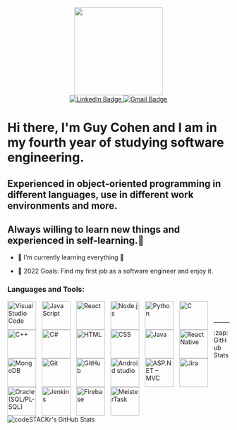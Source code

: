 <div id="header" align="center">
  <img src="https://media.giphy.com/media/fwbzI2kV3Qrlpkh59e/giphy.gif" width="200"/>
  <div id="badges">
        <a href="https://www.linkedin.com/in/guy-cohen-software-engineer/">
            <img src="https://img.shields.io/badge/LinkedIn-blue?style=for-the-badge&logo=linkedin&logoColor=white" alt="LinkedIn Badge"/>
        </a>
        <a href="mailto:Guyco070@gmail.com">
            <img src="https://img.shields.io/badge/Gmail-red?style=for-the-badge&logo=gmail&logoColor=white" alt="Gmail Badge"/>
        </a>
    </div>
</div>

# Hi there, I'm Guy Cohen and I am in my fourth year of studying software engineering.

## Experienced in object-oriented programming in different languages, use in different work environments and more.

## Always willing to learn new things and experienced in self-learning.👋

<!-- - 🔭 Check out my VS Code course: [Become A VS Code SuperHero!][course]! -->

- 🌱 I’m currently learning everything 🤣
<!-- - 👯 I’m looking to collaborate with other content creators -->
- 🥅 2022 Goals: Find my first job as a software engineer and enjoy it.
  <!-- - ⚡ Fun fact: I love plants. -->
  <!-- - 😻 Check out the NFT collection I created: [CodeCats](https://opensea.io/collection/codecats?search[sortAscending]=true&search[sortBy]=PRICE&search[toggles][0]=BUY_NOW) -->

<!-- ### Connect with me:

[![website](./img/globe-light.svg)](https://codestackr.com#gh-light-mode-only)
[![website](./img/globe-dark.svg)](https://codestackr.com#gh-dark-mode-only)
&nbsp;&nbsp;
[![website](./img/youtube-light.svg)](https://youtube.com/codestackr#gh-light-mode-only)
[![website](./img/youtube-dark.svg)](https://youtube.com/codestackr#gh-dark-mode-only)
&nbsp;&nbsp;
[![website](./img/twitter-light.svg)](https://twitter.com/codestackr#gh-light-mode-only)
[![website](./img/twitter-dark.svg)](https://twitter.com/codestackr#gh-dark-mode-only)
&nbsp;&nbsp;
[![website](./img/linkedin-light.svg)](https://linkedin.com/in/codeSTACKr#gh-light-mode-only)
[![website](./img/linkedin-dark.svg)](https://linkedin.com/in/codeSTACKr#gh-dark-mode-only)
&nbsp;&nbsp;
[![website](./img/instagram-light.svg)](https://instagram.com/codeSTACKr#gh-light-mode-only)
[![website](./img/instagram-dark.svg)](https://instagram.com/codeSTACKr#gh-dark-mode-only) -->

### Languages and Tools:

<!-- <table>
<tr>
    <td>
        <img align="center" alt="Visual Studio Code" width="65px" src="https://cdn.jsdelivr.net/gh/devicons/devicon/icons/vscode/vscode-original.svg" style="padding-right:10px;" />
    </td>
    <td>
        <img align="left" alt="JavaScript" width="65px" src="https://cdn.jsdelivr.net/gh/devicons/devicon/icons/javascript/javascript-original.svg" style="padding-right:10px;" />
    </td>
</tr>
</tr>
    <td>
        Visual Studio Code
    </td>
    <td>
        Java Script
    </td>
</tr>
</table> -->
<img align="left" alt="Visual Studio Code" width="65px" src="https://img.shields.io/badge/Visual%20Studio%20Code-0078d7?style=for-the-badge&logo=visualstudiocode&logoColor=white" style="padding-right:10px;" />

<img align="left" alt="Java Script" width="65px" src="https://img.shields.io/badge/Java%20Script-f7df1e?style=for-the-badge&logo=javascript&logoColor=white" style="padding-right:10px;" />
<img align="left" alt="React" width="65px" src="https://img.shields.io/badge/react-61DBFB?style=for-the-badge&logo=react&logoColor=white" style="padding-right:10px;" />
<img align="left" alt="Node.js" width="65px" src="https://img.shields.io/badge/Node.js-68A063?style=for-the-badge&logo=node.js&logoColor=white" style="padding-right:10px;" />

<img align="left" alt="Python" width="65px" src="https://img.shields.io/badge/Python-4B8BBE?style=for-the-badge&logo=python&logoColor=white" style="padding-right:10px;" />
<img align="left" alt="C" width="65px" src="https://img.shields.io/badge/C-5c6bc0?style=for-the-badge&logo=c&logoColor=white" style="padding-right:10px;" />
<img align="left" alt="C++" width="65px" src="https://img.shields.io/badge/C++-5E97D0?style=for-the-badge&logo=cplusplus&logoColor=white" style="padding-right:10px;" />
<img align="left" alt="C#" width="65px" src="https://img.shields.io/badge/C%23-37008c?style=for-the-badge&logo=csharp&logoColor=white" style="padding-right:10px;" />
<img align="left" alt="HTML" width="65px" src="https://img.shields.io/badge/HTML-e34c26?style=for-the-badge&logo=html5&logoColor=white" style="padding-right:10px;" />
<img align="left" alt="CSS" width="65px" src="https://img.shields.io/badge/CSS-264de4?style=for-the-badge&logo=css3&logoColor=white" style="padding-right:10px;" />
<img align="left" alt="Java" width="65px" src="https://img.shields.io/badge/Java-f89820?style=for-the-badge&logo=java&logoColor=white" style="padding-right:10px;" />
<img align="left" alt="React Native" width="65px" src="https://img.shields.io/badge/React%20Native-61DBFB?style=for-the-badge&logo=react&logoColor=white" style="padding-right:10px;" />

<img align="left" alt="MongoDB" width="65px" src="https://img.shields.io/badge/MongoDB-3FA037?style=for-the-badge&logo=mongodb&logoColor=white" style="padding-right:10px;" />
<img align="left" alt="Git" width="65px" src="https://img.shields.io/badge/Git-F1502F?style=for-the-badge&logo=git&logoColor=white" style="padding-right:10px;" />
<img align="left" alt="GitHub" width="65px" src="https://img.shields.io/badge/GitHub-171515?style=for-the-badge&logo=github&logoColor=white" style="padding-right:10px;" />

<img align="left" alt="Android studio" width="65px" src="https://img.shields.io/badge/Android%20Studio-669933?style=for-the-badge&logo=androidstudio&logoColor=white" style="padding-right:10px;" />

<img align="left" alt="ASP.NET – MVC" width="65px" src="https://img.shields.io/badge/ASP.NET-4e2acd?style=for-the-badge&logo=dotnet&logoColor=white" style="padding-right:10px;" />
<img align="left" alt="Jira" width="65px" src="https://img.shields.io/badge/Jira-004fc6?style=for-the-badge&logo=Jirasoftware&logoColor=white" style="padding-right:10px;" />
<img align="left" alt="Oracle (SQL/PL-SQL)" width="65px" src="https://img.shields.io/badge/Oracle-F80102?style=for-the-badge&logo=oracle&logoColor=white" style="padding-right:10px;" />
<!-- <img align="left" alt="Windows Form" width="65px" src="https://img.shields.io/badge/GitHub-171515?style=for-the-badge&logo=github&logoColor=white" style="padding-right:10px;" /> -->
<img align="left" alt="Jenkins" width="65px" src="https://img.shields.io/badge/Jenkins-212529?style=for-the-badge&logo=Jenkins&logoColor=white" style="padding-right:10px;" />
<img align="left" alt="Firebase" width="65px" src="https://img.shields.io/badge/Firebase-F6820D?style=for-the-badge&logo=Firebase&logoColor=white" style="padding-right:10px;" />

<img align="left" alt="MeisterTask" width="65px" src="https://img.shields.io/badge/MeisterTask-00a5f7?style=for-the-badge&logo=meistertask&logoColor=white" style="padding-right:10px;" />

<!-- Express
XML -->
<!-- <img align="left" alt="SQL Server" width="65px" src="https://img.shields.io/badge/GitHub-171515?style=for-the-badge&logo=github&logoColor=white" style="padding-right:10px;" /> -->

<!-- <img align="left" alt="HTML5" width="65px" src="https://cdn.jsdelivr.net/gh/devicons/devicon/icons/html5/html5-original.svg" style="padding-right:10px;" />
<img align="left" alt="CSS3" width="65px" src="https://cdn.jsdelivr.net/gh/devicons/devicon/icons/css3/css3-original.svg" style="padding-right:10px;" /> -->

<!-- <img align="left" alt="MySQL" width="65px" src="https://cdn.jsdelivr.net/gh/devicons/devicon/icons/mysql/mysql-original.svg" style="padding-right:10px;" /> -->

<!-- (<img align="left" alt="Terminal" width="65px" src="./img/terminal-light.svg" />)
(<img align="left" alt="Terminal" width="65px" src="./img/terminal-dark.svg" />) -->

<br />
<br />

---

<!-- [![Readme Card](https://github-readme-stats.vercel.app/api/pin/?username=YonatanHen&repo=Face_Rec_System&bg_color=09131B)](https://github.com/YonatanHen/Face_Rec_System) -->

<!--
<a href='https://youtu.be/C4j5wOaLyi8'>
    <img align="left" alt="Watch the video" width="300px" src="./assets/frpic.png" style="padding-right:10px;"/>
</a> -->

<!-- <details> -->
  <summary>:zap: GitHub Stats</summary>

  <img align="left" alt="codeSTACKr's GitHub Stats" src="https://github-readme-stats.vercel.app/api?username=Guyco070&show_icons=true&hide_border=false&title_color=ff652f&icon_color=FFE400&bg_color=09131B&text_color=ffffff&border_color=0c1a25" />

<!-- </details> -->

<!-- [website]: https://codeSTACKr.com
[course]: http://vsCodeHero.com
[twitter]: https://twitter.com/codeSTACKr
[youtube]: https://youtube.com/codeSTACKr
[instagram]: https://instagram.com/codeSTACKr
[linkedin]: https://linkedin.com/in/codeSTACKr
[webdevplaylist]: https://www.youtube.com/playlist?list=PLkwxH9e_vrAJ0WbEsFA9W3I1W-g_BTsbt
[jsplaylist]: https://www.youtube.com/playlist?list=PLkwxH9e_vrALRJKu7wfXby3MKeflhTu6B
[cssplaylist]: https://www.youtube.com/playlist?list=PLkwxH9e_vrALSdvZuEh6gqQdmDoDIoqz4
[reactplaylist]: https://www.youtube.com/playlist?list=PLkwxH9e_vrAK4TdffpxKY3QGyHCpxFcQ0 -->

